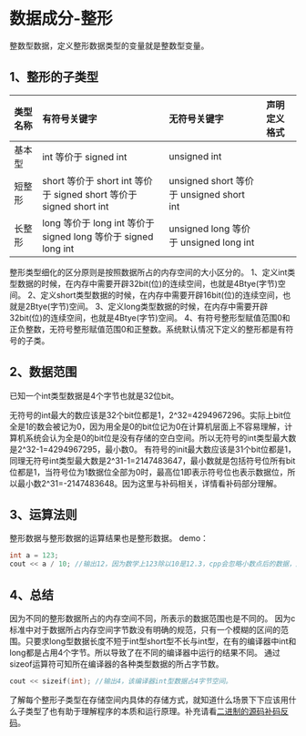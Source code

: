 # 数据成分-整形
整数型数据，定义整形数据类型的变量就是整数型变量。
## 1、整形的子类型
| 类型名称 | 有符号关键字 | 无符号关键字 | 声明定义格式 |
| :-- | :-- | :-- | :-- |
| 基本型 | int 等价于 signed int | unsigned int |
| 短整形 | short 等价于 short int 等价于 signed short 等价于 signed short int | unsigned short 等价于 unsigned short int |
| 长整形 | long 等价于 long int 等价于 signed long 等价于 signed long int | unsigned long 等价于 unsigned long int |

整形类型细化的区分原则是按照数据所占的内存空间的大小区分的。
1、定义int类型数据的时候，在内存中需要开辟32bit(位)的连续空间，也就是4Btye(字节)空间。
2、定义short类型数据的时候，在内存中需要开辟16bit(位)的连续空间，也就是2Btye(字节)空间。
3、定义long类型数据的时候，在内存中需要开辟32bit(位)的连续空间，也就是4Btye(字节)空间。
4、有符号整形型赋值范围0和正负整数，无符号整形赋值范围0和正整数。系统默认情况下定义的整形都是有符号的子类。

## 2、数据范围
已知一个int类型数据是4个字节也就是32位bit。

无符号的int最大的数应该是32个bit位都是1，2^32=4294967296。实际上bit位全是1的数会被记为0，因为用全是0的bit位记为0在计算机层面上不容易理解，计算机系统会认为全是0的bit位是没有存储的空白空间。所以无符号的int类型最大数是2^32-1=4294967295，最小数0。
有符号的init最大数应该是31个bit位都是1，同理无符号int类型最大数是2^31-1=2147483647，最小数就是包括符号位所有bit位都是1，当符号位为1数据位全部为0时，最高位1即表示符号位也表示数据位，所以最小数2^31=-2147483648。因为这里与补码相关，详情看补码部分理解。

## 3、运算法则
整形数据与整形数据的运算结果也是整形数据。
demo：
```c++
int a = 123;
cout << a / 10; //输出12，因为数学上123除以10是12.3，cpp会忽略小数点后的数据，所以得到的结果是12。
```

## 4、总结
因为不同的整形数据所占的内存空间不同，所表示的数据范围也是不同的。
因为c标准中对于数据所占内存空间字节数没有明确的规范，只有一个模糊的区间的范围。只要求long型数据长度不短于int型short型不长与int型，在有的编译器中int和long都是占用4个字节。所以导致了在不同的编译器中运行的结果不同。
通过sizeof运算符可知所在编译器的各种类型数据的所占字节数。
```c++
cout << sizeif(int); //输出4，该编译器int型数据占4字节空间。
```

了解每个整形子类型在存储空间内具体的存储方式，就知道什么场景下下应该用什么子类型了也有助于理解程序的本质和运行原理。补充请看[二进制的源码补码反码](./程序设计-二进制的原码补码反码.md)。
